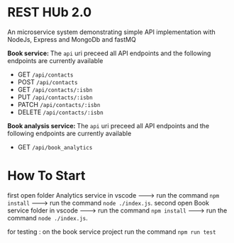 # REST HUb 2.0

An microservice system demonstrating simple API implementation with NodeJs, Express and MongoDb and fastMQ


<b> Book service: </b>
The `api` uri preceed all API endpoints and the following endpoints are currently available
* GET `/api/contacts`
* POST `/api/contacts`
* GET `/api/contacts/:isbn`
* PUT `/api/contacts/:isbn`
* PATCH `/api/contacts/:isbn`
* DELETE `/api/contacts/:isbn`


<b> Book analysis service: </b>
The `api` uri preceed all API endpoints and the following endpoints are currently available
* GET `/api/book_analytics`

How To Start
===============
first open folder Analytics service in vscode  ---> run the command `npm install` --->  run the command `node ./index.js`.
second open Book service folder in vscode  ---> run the command `npm install` ---> run the command `node ./index.js`.

for testing : on the book service project run the command `npm run test`
